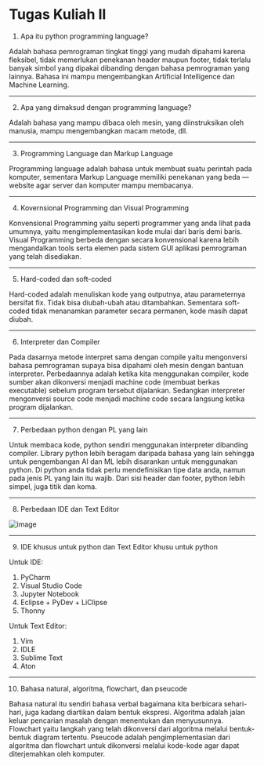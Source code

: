 # Tugas Kuliah II

1. Apa itu python programming language?

Adalah bahasa pemrograman tingkat tinggi yang mudah dipahami karena fleksibel, tidak memerlukan penekanan header maupun footer, tidak terlalu banyak simbol yang dipakai dibanding dengan bahasa pemrograman yang lainnya. Bahasa ini mampu mengembangkan Artificial Intelligence dan Machine Learning.

*********************************************************************************************************************************************************

2. Apa yang dimaksud dengan programming language?

Adalah bahasa yang mampu dibaca oleh mesin, yang diinstruksikan oleh manusia, mampu mengembangkan macam metode, dll.

*********************************************************************************************************************************************************

3. Programming Language dan Markup Language

Programming language adalah bahasa untuk membuat suatu perintah pada komputer, sementara Markup Language memiliki penekanan yang beda — website agar server dan komputer mampu membacanya.

*********************************************************************************************************************************************************

4. Kovernsional Programming dan Visual Programming

Konvensional Programming yaitu seperti programmer yang anda lihat pada umumnya, yaitu mengimplementasikan kode mulai dari baris demi baris. 
Visual Programming berbeda dengan secara konvensional karena lebih mengandalkan tools serta elemen pada sistem GUI aplikasi pemrograman yang telah disediakan.

*********************************************************************************************************************************************************

5. Hard-coded dan soft-coded

Hard-coded adalah menuliskan kode yang outputnya, atau parameternya bersifat fix. Tidak bisa diubah-ubah atau ditambahkan. Sementara soft-coded tidak menanamkan parameter secara permanen, kode masih dapat diubah.

*********************************************************************************************************************************************************

6. Interpreter dan Compiler

Pada dasarnya metode interpret sama dengan compile yaitu mengonversi bahasa pemrograman supaya bisa dipahami oleh mesin dengan bantuan interpreter. Perbedaannya adalah ketika kita menggunakan compiler, kode sumber akan dikonversi menjadi machine code (membuat berkas executable) sebelum program tersebut dijalankan. Sedangkan interpreter mengonversi source code menjadi machine code secara langsung ketika program dijalankan.

*********************************************************************************************************************************************************

7. Perbedaan python dengan PL yang lain

Untuk membaca kode, python sendiri menggunakan interpreter dibanding compiler. Library python lebih beragam daripada bahasa yang lain sehingga untuk pengembangan AI dan ML lebih disarankan untuk menggunakan python. Di python anda tidak perlu mendefinisikan tipe data anda, namun pada jenis PL yang lain itu wajib. Dari sisi header dan footer, python lebih simpel, juga titik dan koma.

*********************************************************************************************************************************************************

8. Perbedaan IDE dan Text Editor

![image](https://user-images.githubusercontent.com/92938547/138580279-e201cf97-c12c-4518-92ec-c4ec7f996712.png)

*********************************************************************************************************************************************************

9. IDE khusus untuk python dan Text Editor khusu untuk python

Untuk IDE:
  1. PyCharm
  2. Visual Studio Code
  3. Jupyter Notebook
  4. Eclipse + PyDev + LiClipse
  5. Thonny

Untuk Text Editor:
  1. Vim
  2. IDLE
  3. Sublime Text
  4. Aton

*********************************************************************************************************************************************************

10. Bahasa natural, algoritma, flowchart, dan pseucode

Bahasa natural itu sendiri bahasa verbal bagaimana kita berbicara sehari-hari, juga kadang diartikan dalam bentuk ekspresi. 
Algoritma adalah jalan keluar pencarian masalah dengan menentukan dan menyusunnya.
Flowchart yaitu langkah yang telah dikonversi dari algoritma melalui bentuk-bentuk diagram tertentu.
Pseucode adalah pengimplementasian dari algoritma dan flowchart untuk dikonversi melalui kode-kode agar dapat diterjemahkan oleh komputer.

